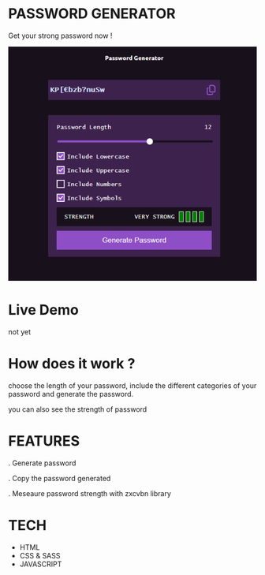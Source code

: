 # PASSWORD GENERATOR

Get your strong password now !

![alt text](assets/passwordGenerator.PNG)

# Live Demo

not yet

# How does it work ?

choose the length of your password, include the different categories of your password and generate the password.

you can also see the strength of password

# FEATURES

. Generate password

. Copy the password generated

. Meseaure password strength with zxcvbn library

# TECH

- HTML
- CSS & SASS
- JAVASCRIPT
